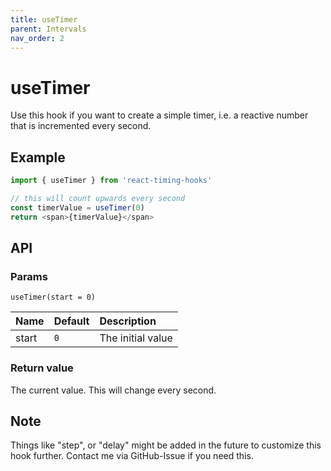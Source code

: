 ```yaml
---
title: useTimer
parent: Intervals
nav_order: 2
---
```


# useTimer

Use this hook if you want to create a simple timer, i.e. a reactive number that is incremented every second.

## Example

```javascript
import { useTimer } from 'react-timing-hooks'

// this will count upwards every second
const timerValue = useTimer(0)
return <span>{timerValue}</span>
```

## API

### Params

`useTimer(start = 0)`

| Name             | Default | Description                     |
|:-----------------|:--------|:--------------------------------|
| start            | `0`     | The initial value               |


### Return value

The current value. This will change every second.

## Note

Things like "step", or "delay" might be added in the future to customize this hook further. Contact me via GitHub-Issue if you need this.
